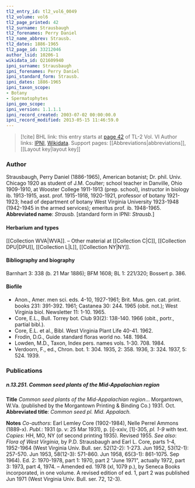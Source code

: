 ```yaml
---
tl2_entry_id: tl2_vol6_0049
tl2_volume: vol6
tl2_page_printed: 42
tl2_surname: Strausbaugh
tl2_forenames: Perry Daniel
tl2_name_abbrev: Strausb.
tl2_dates: 1886-1965
tl2_page_id: 33212046
author_lsid: 10206-1
wikidata_id: Q21609940
ipni_surname: Strausbaugh
ipni_forenames: Perry Daniel
ipni_standard_form: Strausb.
ipni_dates: 1886-1965
ipni_taxon_scope: 
- Botany
- Spermatophytes
ipni_geo_scope: 
ipni_version: 1.1.1.1
ipni_record_created: 2003-07-02 00:00:00.0
ipni_record_modified: 2013-05-15 11:46:59.0
---
```


> [!cite] BHL link: this entry starts at [page 42](https://www.biodiversitylibrary.org/page/33212046) of TL-2 Vol. VI
> Author links: [IPNI](https://www.ipni.org/a/10206-1), [Wikidata](https://www.wikidata.org/wiki/Q21609940). Support pages: [[Abbreviations|abbreviations]], [[Layout key|layout key]]

### Author

Strausbaugh, Perry Daniel (1886-1965), American botanist; Dr. phil. Univ. Chicago 1920 as student of J.M. Coulter; school teacher in Danville, Ohio 1909-1910, at Wooster College 1911-1913 (prep. school), instructor in biology ib. 1913-1915, asst. prof. 1915-1918, 1920-1921, professor of botany 1921-1923; head of department of botany West Virginia University 1923-1948 (1942-1945 in the armed services); emeritus prof. ib. 1948-1965. 
**Abbreviated name**: *Strausb.* \[standard form in IPNI: *Strausb.*\]

#### Herbarium and types

[[Collection WVA|WVA]]. – Other material at [[Collection C|C]], [[Collection DPU|DPU]], [[Collection L|L]], [[Collection NY|NY]].

#### Bibliography and biography

Barnhart 3: 338 (b. 21 Mar 1886); BFM 1608; BL 1: 221/320; Bossert p. 386.

#### Biofile

- Anon., Amer. men sci. eds. 4-10, 1927-1961; Brit. Mus. gen. cat. print. books 231: 391-392. 1961; Castanea 30: 244. 1965 (obit. not.); West Virginia biol. Newsletter 11: 1-10. 1965.
- Core, E.L., Bull. Torrey bot. Club 93(2): 138-140. 1966 (obit., portr., partial bibl.).
- Core, E.L. et al., Bibl. West Virginia Plant Life 40-41. 1962.
- Frodin, D.G., Guide standard floras world no. 148. 1984.
- Lowden, M.D., Taxon, Index pers. names vols. 1-30. 708. 1984.
- Verdoorn, F., ed., Chron. bot. 1: 304. 1935, 2: 358. 1936, 3: 324. 1937, 5: 524. 1939.

### Publications

##### n.13.251. Common seed plants of the Mid-Appalachian region

**Title**
*Common seed plants of the Mid-Appalachian region*... Morgantown, W.Va. (published by the Morgantown Printing & Binding Co.) 1931. Oct.
**Abbreviated title**: *Common seed pl. Mid. Appalach.*

**Notes**
*Co-authors*: Earl Lemley Core (1902-1984), Nelle Perrel Ammons (1889-x).
*Publ*.: 1931 (p. v: 25 Mar 1931), p. \[i\]-xxiv, \[1\]-305, *pl. 1-9* with text. *Copies*: HH, MO, NY (of second printing 1935). Revised 1955.
*See also*: *Flora of West Virginia*, by P.D. Strausbaugh and Earl L. Core, parts 1-4, 1952-1964 (West Virginia Univ. Bull. ser. 52(12-2): 1-273. Jun 1952, 53(12-1): 257-570. Jun 1953, 58(12-3): 571-860. Jun 1958, 65(3-1): 861-1075. Sep 1964). Ed. 2: 1970-1978, part 1: 1970, part 2 "June 1971", actually 1972, part 3: 1973, part 4, 1974. – Amended ed. 1978 (xl, 1079 p.), by Seneca Books incorporated, in one volume. A revised edition of ed. 1, part 2 was published Jun 1971 (West Virginia Univ. Bull. ser. 72, 12-3).

